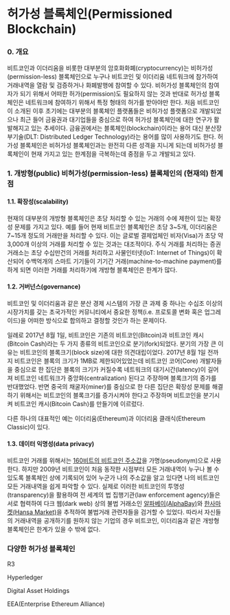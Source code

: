 # 허가성 블록체인\(Permissioned Blockchain\)

### 0. 개요

비트코인과 이더리움을 비롯한 대부분의 암호화화폐\(cryptocurrency\)는 비허가성\(permission-less\) 블록체인으로 누구나 비트코인 및 이더리움 네트워크에 참가하여 거래내역을 열람 및 검증하거나 화폐발행에 참여할 수 있다. 비허가성 블록체인의 참여자가 되기 위해서 어떠한 허가\(permission\)도 필요하지 않는 것과 반대로 허가성 블록체인은 네트워크에 참여하기 위해서 특정 형태의 허가를 받아야만 한다. 처음 비트코인이 소개된 이후 초기에는 대부분의 블록체인 플랫폼들은 비허가성 플랫폼으로 개발되었으나 최근 들어 금융권과 대기업들을 중심으로 하여 허가성 블록체인에 대한 연구가 활발해지고 있는 추세이다. 금융권에서는 블록체인\(blockchain\)이라는 용어 대신 분산장부기술\(DLT: Distributed Ledger Technology\)라는 용어를 많이 사용하기도 한다. 허가성 블록체인은 비허가성 블록체인과는 완전히 다른 성격을 지니게 되는데 비허가성 블록체인이 현재 가지고 있는 한계점을 극복하는데 중점을 두고 개발되고 있다. 

### 1. 개방형\(public\) 비허가성\(permission-less\) 블록체인의 \(현재의\) 한계점

#### 1.1. 확장성\(scalability\)

현재의 대부분의 개방형 블록체인은 초당 처리할 수 있는 거래의 수에 제한이 있는 확장성 문제를 가지고 있다. 예를 들어 현재 비트코인 블록체인은 초당 3~5개, 이더리움은 7~15개 정도의 거래만을 처리할 수 있다. 이는 글로벌 결제업체인 비자\(Visa\)가 초당 약 3,000개 이상의 거래를 처리할 수 있는 것과는 대조적이다. 주식 거래를 처리하는 증권거래소는 초당 수십만건의 거래를 처리하고 사물인터넷\(IoT: Internet of Things\)이 확산되어 수백억개의 스마트 기기들이 기기간 거래\(machine-to-machine payment\)를 하게 되면 이러한 거래를 처리하기에 개방형 블록체인은 한계가 많다.

#### 1.2. 거버넌스\(governance\)

비트코인 및 이더리움과 같은 분산 경제 시스템의 가장 큰 과제 중 하나는 수십조 이상의 시장가치를 갖는 초국가적인 커뮤니티에서 중요한 정책\(i.e. 프로토콜 변화 혹은 업그레이드\)을 어떠한 방식으로 합의하고 결정할 것인가 하는 문제이다.

일례로 2017년 8월 1일, 비트코인은 기존의 비트코인\(Bitcoin\)과 비트코인 캐시\(Bitcoin Cash\)라는 두 가지 종류의 비트코인으로 분기\(fork\)되었다. 분기의 가장 큰 이유는 비트코인의 블록크기\(block size\)에 대한 의견대립이었다. 2017년 8월 1일 전까지 비트코인은 블록의 크기가 1MB로 제한되어있었는데 비트코인 코어\(Core\) 개발자들을 중심으로 한 집단은 블록의 크기가 커질수록 네트워크의 대기시간\(latency\)이 길어져 비트코인 네트워크가 중앙화\(centralization\) 된다고 주장하며 블록크기의 증가를 반대했었다. 반면 중국의 채굴자\(miner\)를 중심으로 한 다른 집단은 확장성 문제를 해결하기 위해서는 비트코인의 블록크기를 증가시켜야 한다고 주장하며 비트코인을 분기시켜 비트코인 캐시\(Bitcoin Cash\)를 만들기에 이르렀다.

다른 하나의 대표적인 예는 이더리움\(Ethereum\)과 이더리움 클래식\(Ethereum Classic\)이 있다.

#### 1.3. 데이터 익명성\(data privacy\)

비트코인 거래를 위해서는 [160비트의 비트코인 주소값](https://en.bitcoin.it/wiki/Technical_background_of_version_1_Bitcoin_addresses)을 가명\(pseudonym\)으로 사용한다. 하지만 2009년 비트코인이 처음 동작한 시점부터 모든 거래내역이 누구나 볼 수 있도록 블록체인 상에 기록되어 있어 누군가 나의 주소값을 알고 있다면 나의 비트코인 모든 거래내역을 쉽게 파악할 수 있다. 실제로 이러한 비트코인의 투명성\(transparency\)을 활용하여 전 세계의 법 집행기관\(law enforcement agency\)들은 서로 협력하여 다크 웹\(dark web\) 상의 불법 거래소인 [알파베이\(AlphaBay\)](https://bitcoinmagazine.com/articles/alphabay-shut-down-law-enforcement-admin-commits-suicide-jail/)와 [한사마켓\(Hansa Market\)](https://bitcoinmagazine.com/articles/hansa-market-taken-down-global-law-enforcement-operation/)을 추적하여 불법거래 관련자들을 검거할 수 있었다. 따라서 자신들의 거래내역을 공개하기를 원하지 않는 기업의 경우 비트코인, 이더리움과 같은 개방형 블록체인은 한계가 있을 수 밖에 없다.

### 다양한 허가성 블록체인

R3

Hyperledger

Digital Asset Holdings

EEA\(Enterprise Ethereum Alliance\)

